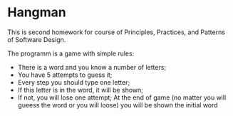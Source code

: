 # Hangman

This is second homework for course of Principles, Practices, and Patterns of Software Design. 

The programm is a game with simple rules:
  * There is a word and you know a number of letters;
  * You have 5 attempts to guess it;
  * Every step you should type one letter;
  * If this letter is in the word, it will be shown;
  * If not, you will lose one attempt;
At the end of game (no matter you will gueess the word or you will loose) you will be shown the initial word 
